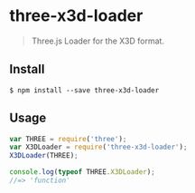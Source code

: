 # three-x3d-loader

> Three.js Loader for the X3D format.

## Install

```
$ npm install --save three-x3d-loader
```

## Usage

```js
var THREE = require('three');
var X3DLoader = require('three-x3d-loader');
X3DLoader(THREE);

console.log(typeof THREE.X3DLoader);
//=> 'function'
```
